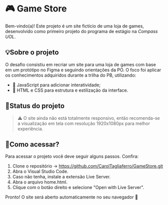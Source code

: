 # 🎮 Game Store
Bem-vindo(a)! Este projeto é um site fictício de uma loja de games, desenvolvido como primeiro projeto do programa de estágio na *Compass UOL*.

## 💡Sobre o projeto
O desafio consistiu em recriar um site para uma loja de games com base em um protótipo no Figma e seguindo orientações da PO. O foco foi aplicar os conhecimentos adquiridos durante a trilha do PB, utilizando:

- 🧠 JavaScript para adicionar interatividade;
- 🎨 HTML e CSS para estrutura e estilização da interface.

## 🚩Status do projeto
> ⚠️ O site ainda não está totalmente responsivo, então recomenda-se a visualização em tela com resolução 1920x1080px para melhor experiência.

## 🔎Como acessar?
Para acessar o projeto você deve seguir alguns passos. Confira:

1. Clone o repositório -> https://github.com/CarolTagliaferro/GameStore.git
2. Abra o Visual Studio Code.
3. Caso não tenha, instale a extensão Live Server.
4. Abra o arquivo home.html.
5. Clique com o botão direito e selecione "Open with Live Server".

Pronto! O site será aberto automaticamente no seu navegador 🚀

